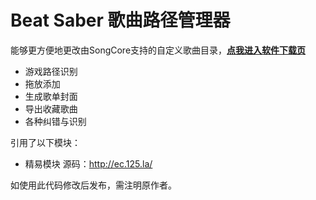 
# Beat Saber 歌曲路径管理器
能够更方便地更改由SongCore支持的自定义歌曲目录，**[点我进入软件下载页](https://github.com/wgzeyu/BSSongFolderEditor/releases/latest)**  
* 游戏路径识别
* 拖放添加
* 生成歌单封面
* 导出收藏歌曲
* 各种纠错与识别

引用了以下模块：  
* 精易模块 源码：http://ec.125.la/

如使用此代码修改后发布，需注明原作者。
